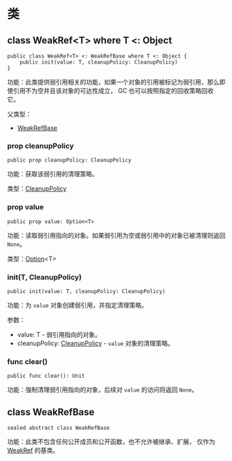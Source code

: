 # 类

## class WeakRef\<T> where T <: Object

```cangjie
public class WeakRef<T> <: WeakRefBase where T <: Object {
    public init(value: T, cleanupPolicy: CleanupPolicy)
}
```

功能：此类提供弱引用相关的功能，如果一个对象的引用被标记为弱引用，那么即使引用不为空并且该对象的可达性成立， GC 也可以按照指定的回收策略回收它。

父类型：

- [WeakRefBase](ref_package_classes.md#class-weakrefbase)

### prop cleanupPolicy

```cangjie
public prop cleanupPolicy: CleanupPolicy
```

功能：获取该弱引用的清理策略。

类型：[CleanupPolicy](ref_package_enums.md#enum-cleanuppolicy)

### prop value

```cangjie
public prop value: Option<T>
```

功能：读取弱引用指向的对象。如果弱引用为空或弱引用中的对象已被清理则返回 `None`。

类型：[Option](../../core/core_package_api/core_package_enums.md#enum-optiont)\<T>

### init(T, CleanupPolicy)

```cangjie
public init(value: T, cleanupPolicy: CleanupPolicy)
```

功能：为 `value` 对象创建弱引用，并指定清理策略。

参数：

- value: T - 弱引用指向的对象。
- cleanupPolicy: [CleanupPolicy](ref_package_enums.md#enum-cleanuppolicy) - `value` 对象的清理策略。

### func clear()

```cangjie
public func clear(): Unit
```

功能：强制清理弱引用指向的对象，后续对 `value` 的访问将返回 `None`。

## class WeakRefBase

```cangjie
sealed abstract class WeakRefBase
```

功能：此类不包含任何公开成员和公开函数，也不允许被继承、扩展， 仅作为 [WeakRef](ref_package_classes.md#class-weakreft-where-t--object) 的基类。
